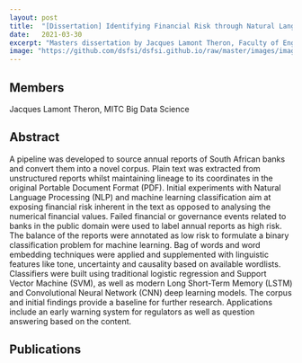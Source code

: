 ```yaml
---
layout: post
title:  "[Dissertation] Identifying Financial Risk through Natural Language Processing of Company Annual Reports"
date:   2021-03-30
excerpt: "Masters dissertation by Jacques Lamont Theron, Faculty of Engineering, Built Environment and Information Technology University of Pretoria, Pretoria"
image: "https://github.com/dsfsi/dsfsi.github.io/raw/master/images/image--000_Theron.png"
---
```

## Members
Jacques Lamont Theron, MITC Big Data Science

## Abstract
A pipeline was developed to source annual reports of South African banks and convert them into a novel corpus. Plain text was extracted from unstructured reports whilst maintaining lineage to its coordinates in the original Portable Document Format (PDF). Initial experiments with Natural Language Processing (NLP) and machine learning classification aim at exposing financial risk inherent in the text as opposed to analysing the numerical financial values. Failed financial or governance events related to banks in the public domain were used to label annual reports as high risk. The balance of the reports were annotated as low risk to formulate a binary classification problem for machine learning. Bag of words and word embedding techniques were applied and supplemented with linguistic features like tone, uncertainty and causality based on available wordlists. Classifiers were built using traditional logistic regression and Support Vector Machine (SVM), as well as modern Long Short-Term Memory (LSTM) and Convolutional Neural Network (CNN) deep learning models. The corpus and initial findings provide a baseline for further research. Applications include an early warning system for regulators as well as question answering based on the content.

## Publications
